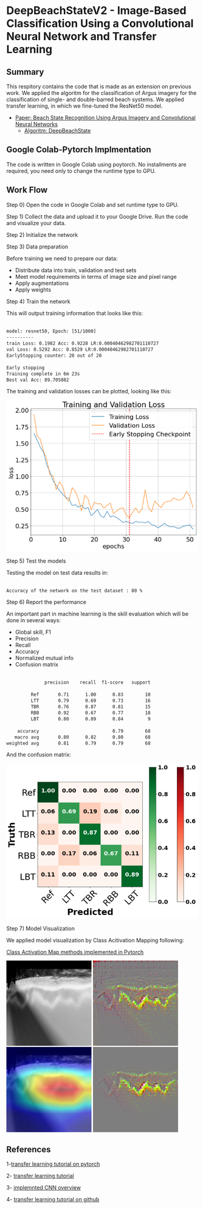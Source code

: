 # DeepBeachStateV2 - Image-Based Classification Using a Convolutional Neural Network and Transfer Learning

## Summary
This respitory contains the code that is made as an extension on previous work. We applied the algoritm for the classification of Argus imagery for the classification of single- and double-barred beach systems. We applied transfer learning, in which we fine-tuned the ResNet50 model. 

 - [Paper: Beach State Recognition Using Argus Imagery and Convolutional Neural Networks](https://www.mdpi.com/2072-4292/12/23/3953)
      - [Algoritm: DeepBeachState](https://github.com/anellenson/DeepBeachState)

## Google Colab-Pytorch Implmentation
The code is written in Google Colab using poytorch. No installments are required, you need only to change the runtime type to GPU.

## Work Flow

Step 0) Open the code in Google Colab and set runtime type to GPU. 

Step 1) Collect the data and upload it to your Google Drive. Run the code and visualize your data.

Step 2) Initialize the network

Step 3) Data preparation

Before training we need to prepare our data:

- Distribute data into train, validation and test sets
- Meet model requirements in terms of image size and pixel range
- Apply augmentations
- Apply weights

Step 4) Train the network

This will output training information that looks like this:

<pre><code>
model: resnet50, Epoch: [51/1000]
----------
train Loss: 0.1982 Acc: 0.9228 LR:0.00040462982701110727
val Loss: 0.5292 Acc: 0.8529 LR:0.00040462982701110727
EarlyStopping counter: 20 out of 20

Early stopping
Training complete in 6m 23s
Best val Acc: 89.705882
</code></pre>

The training and validation losses can be plotted, looking like this:

![](/figures/loss_plot_ft_resnet50_1.png)

Step 5) Test the models

Testing the model on test data results in:

<pre><code>
Accuracy of the network on the test dataset : 80 %
</code></pre>

Step 6) Report the performance

An important part in machine learning is the skill evaluation which will be done in several ways:
- Global skill, F1
- Precision
- Recall
- Accuracy 
- Normalized mutual info
- Confusion matrix

<pre><code>
              precision    recall  f1-score   support

         Ref       0.71      1.00      0.83        10
         LTT       0.79      0.69      0.73        16
         TBR       0.76      0.87      0.81        15
         RBB       0.92      0.67      0.77        18
         LBT       0.80      0.89      0.84         9

    accuracy                           0.79        68
   macro avg       0.80      0.82      0.80        68
weighted avg       0.81      0.79      0.79        68
</code></pre>

And the confusion matrix:

![](/figures/CM_ft_resnet50_1.png)

Step 7) Model Visualization

We applied model visualization by Class Acitivation Mapping following: 

[Class Activation Map methods implemented in Pytorch](https://pytorch.org/tutorials/beginner/finetuning_torchvision_models_tutorial.html)

![original](/CAM/gradcam++_original_Example_img.jpg_1.jpg) ![Guided Backpropagation](/CAM/gradcam++_gb_Example_img.jpg_1.jpg) ![CAM](/CAM/gradcam++_cam_Example_img.jpg_1.jpg) ![Guided-CAM](/CAM/gradcam++_cam_gb_Example_img.jpg_1.jpg)

 ## References
 
   1-[transfer learning tutorial on pytorch](https://pytorch.org/tutorials/beginner/finetuning_torchvision_models_tutorial.html)
   
   2- [transfer learning tutorial](https://ruder.io/transfer-learning/)
   
   3- [implemnted CNN overview](https://medium.com/@sidereal/cnns-architectures-lenet-alexnet-vgg-googlenet-resnet-and-more-666091488df5)
   
   4- [transfer learning tutorial on github](http://cs231n.github.io/transfer-learning/)
